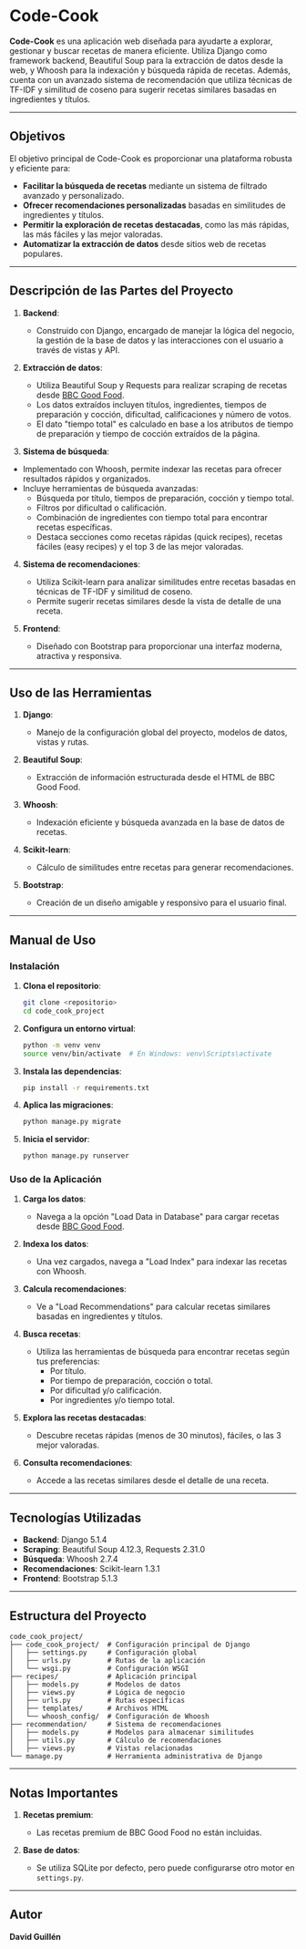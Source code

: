 # Code-Cook

**Code-Cook** es una aplicación web diseñada para ayudarte a explorar, gestionar y buscar recetas de manera eficiente. Utiliza Django como framework backend, Beautiful Soup para la extracción de datos desde la web, y Whoosh para la indexación y búsqueda rápida de recetas. Además, cuenta con un avanzado sistema de recomendación que utiliza técnicas de TF-IDF y similitud de coseno para sugerir recetas similares basadas en ingredientes y títulos.


---

## Objetivos

El objetivo principal de Code-Cook es proporcionar una plataforma robusta y eficiente para:

- **Facilitar la búsqueda de recetas** mediante un sistema de filtrado avanzado y personalizado.
- **Ofrecer recomendaciones personalizadas** basadas en similitudes de ingredientes y títulos.
- **Permitir la exploración de recetas destacadas**, como las más rápidas, las más fáciles y las mejor valoradas.
- **Automatizar la extracción de datos** desde sitios web de recetas populares.

---

## Descripción de las Partes del Proyecto

1. **Backend**:
   - Construido con Django, encargado de manejar la lógica del negocio, la gestión de la base de datos y las interacciones con el usuario a través de vistas y API.

2. **Extracción de datos**:
    - Utiliza Beautiful Soup y Requests para realizar scraping de recetas desde [BBC Good Food](https://www.bbcgoodfood.com/search?page=1).
   - Los datos extraídos incluyen títulos, ingredientes, tiempos de preparación y cocción, dificultad, calificaciones y número de votos.
   - El dato "tiempo total" es calculado en base a los atributos de tiempo de preparación y tiempo de cocción extraídos de la página.

3.  **Sistema de búsqueda**:
   - Implementado con Whoosh, permite indexar las recetas para ofrecer resultados rápidos y organizados.
   - Incluye herramientas de búsqueda avanzadas:
     - Búsqueda por título, tiempos de preparación, cocción y tiempo total.
     - Filtros por dificultad o calificación.
     - Combinación de ingredientes con tiempo total para encontrar recetas específicas.
     - Destaca secciones como recetas rápidas (quick recipes), recetas fáciles (easy recipes) y el top 3 de las mejor valoradas. 

4. **Sistema de recomendaciones**:
   - Utiliza Scikit-learn para analizar similitudes entre recetas basadas en técnicas de TF-IDF y similitud de coseno.
   - Permite sugerir recetas similares desde la vista de detalle de una receta.

5. **Frontend**:
   - Diseñado con Bootstrap para proporcionar una interfaz moderna, atractiva y responsiva.

---

## Uso de las Herramientas

1. **Django**:
   - Manejo de la configuración global del proyecto, modelos de datos, vistas y rutas.

2. **Beautiful Soup**:
   - Extracción de información estructurada desde el HTML de BBC Good Food.

3. **Whoosh**:
   - Indexación eficiente y búsqueda avanzada en la base de datos de recetas.

4. **Scikit-learn**:
   - Cálculo de similitudes entre recetas para generar recomendaciones.

5. **Bootstrap**:
   - Creación de un diseño amigable y responsivo para el usuario final.

---

## Manual de Uso

### Instalación

1. **Clona el repositorio**:
   ```bash
   git clone <repositorio>
   cd code_cook_project
   ```

2. **Configura un entorno virtual**:
   ```bash
   python -m venv venv
   source venv/bin/activate  # En Windows: venv\Scripts\activate
   ```

3. **Instala las dependencias**:
   ```bash
   pip install -r requirements.txt
   ```

4. **Aplica las migraciones**:
   ```bash
   python manage.py migrate
   ```

5. **Inicia el servidor**:
   ```bash
   python manage.py runserver
   ```

### Uso de la Aplicación

1. **Carga los datos**:
   - Navega a la opción "Load Data in Database" para cargar recetas desde [BBC Good Food](https://www.bbcgoodfood.com/search?page=1).

2. **Indexa los datos**:
   - Una vez cargados, navega a "Load Index" para indexar las recetas con Whoosh.

3. **Calcula recomendaciones**:
   - Ve a "Load Recommendations" para calcular recetas similares basadas en ingredientes y títulos.

4. **Busca recetas**:
   - Utiliza las herramientas de búsqueda para encontrar recetas según tus preferencias:
     - Por título.
     - Por tiempo de preparación, cocción o total.
     - Por dificultad y/o calificación.
     - Por ingredientes y/o tiempo total.

5. **Explora las recetas destacadas**:
   - Descubre recetas rápidas (menos de 30 minutos), fáciles, o las 3 mejor valoradas.

6. **Consulta recomendaciones**:
   - Accede a las recetas similares desde el detalle de una receta.

---

## Tecnologías Utilizadas

- **Backend**: Django 5.1.4
- **Scraping**: Beautiful Soup 4.12.3, Requests 2.31.0
- **Búsqueda**: Whoosh 2.7.4
- **Recomendaciones**: Scikit-learn 1.3.1
- **Frontend**: Bootstrap 5.1.3

---

## Estructura del Proyecto

```plaintext
code_cook_project/
├── code_cook_project/  # Configuración principal de Django
│   ├── settings.py     # Configuración global
│   ├── urls.py         # Rutas de la aplicación
│   └── wsgi.py         # Configuración WSGI
├── recipes/            # Aplicación principal
│   ├── models.py       # Modelos de datos
│   ├── views.py        # Lógica de negocio
│   ├── urls.py         # Rutas específicas
│   ├── templates/      # Archivos HTML
│   └── whoosh_config/  # Configuración de Whoosh
├── recommendation/     # Sistema de recomendaciones
│   ├── models.py       # Modelos para almacenar similitudes
│   ├── utils.py        # Cálculo de recomendaciones
│   ├── views.py        # Vistas relacionadas
└── manage.py           # Herramienta administrativa de Django
```

---

## Notas Importantes

1. **Recetas premium**:
   - Las recetas premium de BBC Good Food no están incluidas.

2. **Base de datos**:
   - Se utiliza SQLite por defecto, pero puede configurarse otro motor en `settings.py`.

---

## Autor

**David Guillén**
